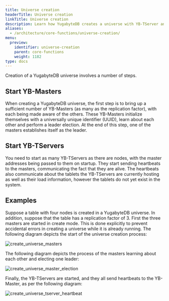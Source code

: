```yaml
---
title: Universe creation
headerTitle: Universe creation
linkTitle: Universe creation
description: Learn how YugabyteDB creates a universe with YB-TServer and YB-Master nodes.
aliases:
  - /architecture/core-functions/universe-creation/
menu:
  preview:
    identifier: universe-creation
    parent: core-functions
    weight: 1182
type: docs
---
```


Creation of a YugabyteDB universe involves a number of steps.

## Start YB-Masters

When creating a YugabyteDB universe, the first step is to bring up a sufficient number of YB-Masters (as many as the replication factor), with each being made aware of the others. These YB-Masters initialize themselves with a universally unique identifier (UUID), learn about each other and perform a leader election. At the end of this step, one of the masters establishes itself as the leader.

## Start YB-TServers

You need to start as many YB-TServers as there are nodes, with the master addresses being passed to them on startup. They start sending heartbeats to the masters, communicating the fact that they are alive. The heartbeats also communicate about the tablets the YB-TServers are currently hosting as well as their load information, however the tablets do not yet exist in the system.

## Examples

Suppose a table with four nodes is created in a YugabyteDB universe. In addition, suppose that the table has a replication factor of 3. First the three masters are started in create mode. This is done explicitly to prevent accidental errors in creating a universe while it is already running. The following diagram depicts the start of the  universe creation process: 

![create_universe_masters](/images/architecture/create_universe_masters.png)

The following diagram depicts the process of the masters learning about each other and electing one leader:

![create_universe_master_election](/images/architecture/create_universe_master_election.png)

Finally, the YB-TServers are started, and they all send heartbeats to the YB-Master, as per the following diagram:

![create_universe_tserver_heartbeat](/images/architecture/create_universe_tserver_heartbeat.png)
